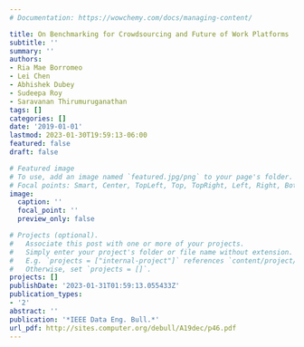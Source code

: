 ```yaml
---
# Documentation: https://wowchemy.com/docs/managing-content/

title: On Benchmarking for Crowdsourcing and Future of Work Platforms
subtitle: ''
summary: ''
authors:
- Ria Mae Borromeo
- Lei Chen
- Abhishek Dubey
- Sudeepa Roy
- Saravanan Thirumuruganathan
tags: []
categories: []
date: '2019-01-01'
lastmod: 2023-01-30T19:59:13-06:00
featured: false
draft: false

# Featured image
# To use, add an image named `featured.jpg/png` to your page's folder.
# Focal points: Smart, Center, TopLeft, Top, TopRight, Left, Right, BottomLeft, Bottom, BottomRight.
image:
  caption: ''
  focal_point: ''
  preview_only: false

# Projects (optional).
#   Associate this post with one or more of your projects.
#   Simply enter your project's folder or file name without extension.
#   E.g. `projects = ["internal-project"]` references `content/project/deep-learning/index.md`.
#   Otherwise, set `projects = []`.
projects: []
publishDate: '2023-01-31T01:59:13.055433Z'
publication_types:
- '2'
abstract: ''
publication: '*IEEE Data Eng. Bull.*'
url_pdf: http://sites.computer.org/debull/A19dec/p46.pdf
---
```

